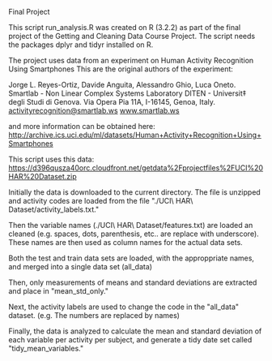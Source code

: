Final Project

This script run_analysis.R was created on R (3.2.2) as part of the final project of the Getting and Cleaning Data Course Project. The script needs the packages dplyr and tidyr installed on R.

The project uses data from an experiment on Human Activity Recognition Using Smartphones This are the original authors of the experiment:

Jorge L. Reyes-Ortiz, Davide Anguita, Alessandro Ghio, Luca Oneto. Smartlab - Non Linear Complex Systems Laboratory DITEN - Universit‡ degli Studi di Genova. Via Opera Pia 11A, I-16145, Genoa, Italy. activityrecognition@smartlab.ws www.smartlab.ws

and more information can be obtained here: http://archive.ics.uci.edu/ml/datasets/Human+Activity+Recognition+Using+Smartphones

This script uses this data: https://d396qusza40orc.cloudfront.net/getdata%2Fprojectfiles%2FUCI%20HAR%20Dataset.zip

Initially the data is downloaded to the current directory. The file is unzipped and activity codes are loaded from the file "./UCI\ HAR\ Dataset/activity_labels.txt."

Then the variable names (./UCI\ HAR\ Dataset/features.txt) are loaded an cleaned (e.g. spaces, dots, parenthesis, etc.. are replace with underscore). These names are then used as column names for the actual data sets.

Both the test and train data sets are loaded, with the approppriate names, and merged into a single data set (all_data)

Then, only measurements of means and standard deviations are extracted and place in "mean_std_only."

Next, the activity labels are used to change the code in the "all_data" dataset. (e.g. The numbers are replaced by names)

Finally, the data is analyzed to calculate the mean and standard deviation of each variable per activity per subject, and generate a tidy date set called "tidy_mean_variables."
